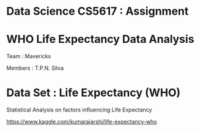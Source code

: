 # Data Science CS5617 : Assignment

# WHO Life Expectancy Data Analysis

Team : Mavericks

Members : T.P.N. Silva

# Data Set : Life Expectancy (WHO)
Statistical Analysis on factors influencing Life Expectancy

https://www.kaggle.com/kumarajarshi/life-expectancy-who
